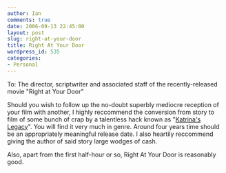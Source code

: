 ```yaml
---
author: Ian
comments: true
date: 2006-09-13 22:45:00
layout: post
slug: right-at-your-door
title: Right At Your Door
wordpress_id: 535
categories:
- Personal
---
```


To: The director, scriptwriter and associated staff of the recently-released movie "Right at Your Door"  

Should you wish to follow up the no-doubt superbly mediocre reception of your film with another, I highly reccommend the conversion from story to film of some bunch of crap by a talentless hack known as "<a href="http://www.marmablue.co.uk/index.php?title=Katrina's_Legacy">Katrina's Legacy</a>".  You will find it very much in genre.  Around four years time should be an appropriately meaningful release date.  I also heartily reccommend giving the author of said story large wodges of cash.  

Also, apart from the first half-hour or so, Right At Your Door is reasonably good.
